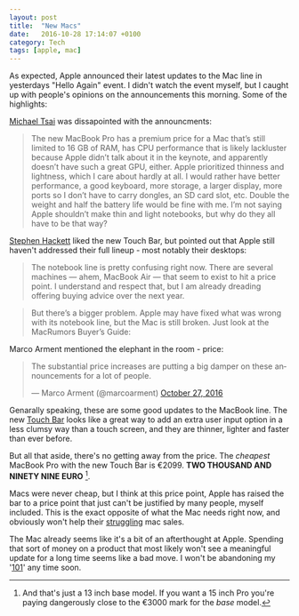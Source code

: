 ```yaml
---
layout: post
title:  "New Macs"
date:   2016-10-28 17:14:07 +0100
category: Tech
tags: [apple, mac]
---
```


As expected, Apple announced their latest updates to the Mac line in yesterdays "Hello Again" event. I didn't watch the event myself, but I caught up with people's opinions on the announcements this morning. Some of the highlights:

[Michael Tsai][mtsaipro] was dissapointed with the announcments:

>The new MacBook Pro has a premium price for a Mac that’s still limited to 16 GB of RAM, has CPU performance that is likely lackluster because Apple didn’t talk about it in the keynote, and apparently doesn’t have such a great GPU, either. Apple prioritized thinness and lightness, which I care about hardly at all. I would rather have better performance, a good keyboard, more storage, a larger display, more ports so I don’t have to carry dongles, an SD card slot, etc. Double the weight and half the battery life would be fine with me. I’m not saying Apple shouldn’t make thin and light notebooks, but why do they all have to be that way?

[Stephen Hackett][512pro] liked the new Touch Bar, but pointed out that Apple still haven't addressed their full lineup - most notably their desktops:

>The notebook line is pretty confusing right now. There are several machines — ahem, MacBook Air — that seem to exist to hit a price point. I understand and respect that, but I am already dreading offering buying advice over the next year.

>But there’s a bigger problem. Apple may have fixed what was wrong with its notebook line, but the Mac is still broken. Just look at the MacRumors Buyer’s Guide:

Marco Arment mentioned the elephant in the room - price:
<blockquote class="twitter-tweet" data-lang="en"><p lang="en" dir="ltr">The substantial price increases are putting a big damper on these announcements for a lot of people.</p>&mdash; Marco Arment (@marcoarment) <a href="https://twitter.com/marcoarment/status/791720032753557506">October 27, 2016</a></blockquote>
<script async src="//platform.twitter.com/widgets.js" charset="utf-8"></script>

Genarally speaking, these are some good updates to the MacBook line. The new [Touch Bar][touchbar] looks like a great way to add an extra user input option in a less clumsy way than a touch screen, and they are thinner, lighter and faster than ever before.

But all that aside, there's no getting away from the price. The *cheapest* MacBook Pro with the new Touch Bar is €2099. **TWO THOUSAND AND NINETY NINE EURO** [^1].

Macs were never cheap, but I think at this price point, Apple has raised the bar to a price point that just can't be justified by many people, myself included. This is the exact opposite of what the Mac needs right now, and obviously won't help their [struggling][earningscall] mac sales.

The Mac already seems like it's a bit of an afterthought at Apple. Spending that sort of money on a product that most likely won't see a meaningful update for a long time seems like a bad move. I won't be abandoning my '[101][101]' any time soon.

[^1]: And that's just a 13 inch base model. If you want a 15 inch Pro you're paying dangerously close to the €3000 mark for the *base* model.

[mtsaipro]:http://mjtsai.com/blog/2016/10/27/new-macbook-pros-and-the-state-of-the-mac/
[512pro]:https://512pixels.net/2016/10/the-mac-line-is-still-kinda-broken/
[touchbar]:https://developer.apple.com/macos/touch-bar/
[earningscall]:https://sixcolors.com/post/2016/10/apples-fiscal-4th-quarter-in-5-charts/
[101]:http://www.colm.io/2016/01/04/non-retina-macbook-pro-still-sells
